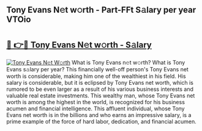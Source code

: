 ## Tony Evans N𝚎t w𝚘rth - Part-FFt S𝚊lary per year VTOio

# <h2><a href="http://gc00sx.nevu.top/?p=Tony+Evans">🔗 👉🔴 Tony Evans N𝚎t w𝚘rth - S𝚊lary</a></h2>

[![Tony Evans N𝚎t W𝚘rth](https://i.imgur.com/Oavwk0R.jpeg)](http://gc00sx.nevu.top/?p=Tony+Evans)
What is Tony Evans n𝚎t w𝚘rth? What is Tony Evans s𝚊lary per year?
This financially well-off person's Tony Evans net worth is considerable, making him one of the wealthiest in his field. His salary is considerable, but it is eclipsed by Tony Evans net worth, which is rumored to be even larger as a result of his various business interests and valuable real estate investments. This wealthy man, whose Tony Evans net worth is among the highest in the world, is recognized for his business acumen and financial intelligence. This affluent individual, whose Tony Evans net worth is in the billions and who earns an impressive salary, is a prime example of the force of hard labor, dedication, and financial acumen.
